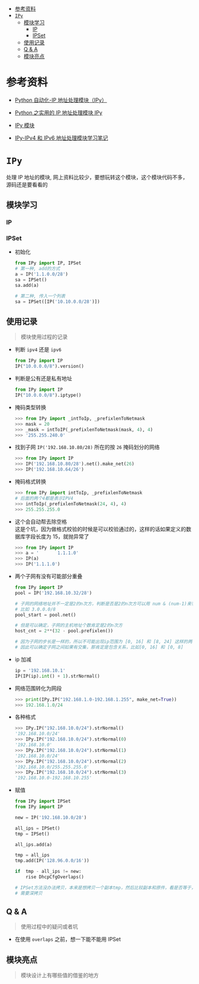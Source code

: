 - [参考资料](#参考资料)
- [`IPy`](#ipy)
  - [模块学习](#模块学习)
    - [IP](#ip)
    - [IPSet](#ipset)
  - [使用记录](#使用记录)
  - [Q & A](#q--a)
  - [模块亮点](#模块亮点)

# 参考资料

- [Python 自动化-IP 地址处理模块（IPy）](https://blog.csdn.net/huanghelouzi/article/details/88411513)

- [Python 之实用的 IP 地址处理模块 IPy](https://www.cnblogs.com/cherishry/p/5916935.html)

- [IPy 模块](https://www.jianshu.com/p/16d8570b78db)

- [IPy-IPv4 和 IPv6 地址处理模块学习笔记](https://blog.csdn.net/qq_38265137/article/details/103341095)

# `IPy`

处理 IP 地址的模块, 网上资料比较少，要想玩转这个模块，这个模块代码不多，源码还是要看看的

## 模块学习

### IP

### IPSet

- 初始化

  ```py
  from IPy import IP, IPSet
  # 第一种, add的方式
  a = IP('1.1.0.0/28')
  sa = IPSet()
  sa.add(a)

  # 第二种, 传入一个列表
  sa = IPSet([IP('10.10.0.0/28')])
  ```

## 使用记录

> 模块使用过程的记录

- 判断 `ipv4` 还是 `ipv6`

  ```py
  from IPy import IP
  IP("10.0.0.0/8").version()
  ```

- 判断是公有还是私有地址

  ```py
  from IPy import IP
  IP("10.0.0.0/8").iptype()
  ```

- 掩码类型转换

  ```py
  >>> from IPy import _intToIp, _prefixlenToNetmask
  >>> mask = 20
  >>> _mask = intToIP(_prefixlenToNetmask(mask, 4), 4)
  >>> '255.255.240.0'
  ```

- 找到子网 `IP('192.168.10.80/28)` 所在的按 `26` 掩码划分的网络

  ```py
  >>> from IPy import IP
  >>> IP('192.168.10.80/28').net().make_net(26)
  >>> IP('192.168.10.64/26')
  ```

- 掩码格式转换

  ```py
  >>> from IPy import intToIp, _prefixlenToNetmask
  # 后面的两个4都是表示IPV4
  >>> intToIp(_prefixlenToNetmask(24, 4), 4)
  >>> 255.255.255.0
  ```

- 这个会自动帮去除空格  
  这是个坑，因为做格式校验的时候是可以校验通过的，这样的话如果定义的数据库字段长度为 15，就抛异常了

  ```py
  >>> from IPy import IP
  >>> a = '       1.1.1.0'
  >>> IP(a)
  >>> IP('1.1.1.0')
  ```

- 两个子网有没有可能部分重叠

  ```py
  from IPy import IP
  pool = IP('192.168.10.32/28')

  # 子网的网络地址并不一定是2的n次方，判断是否是2的n次方可以用 num & (num-1)来判断
  # 比如 3.0.0.0/8
  pool_start = pool.net()

  # 但是可以确定，子网的主机地址个数肯定是2的n次方
  host_cnt = 2**(32 - pool.prefixlen())

  # 因为子网的步长是一样的，所以不可能出现ip范围为 [0, 16] 和 [8, 24] 这样的两个子网
  # 因此可以确定子网之间如果有交集，那肯定是包含关系，比如[0, 16] 和 [0, 8]
  ```

- ip 加减

  ```py
  ip = '192.168.10.1'
  IP(IP(ip).int() + 1).strNormal()
  ```

- 网络范围转化为网段

  ```py
  >>> print(IPy.IP("192.168.1.0-192.168.1.255", make_net=True))
  >>> 192.168.1.0/24
  ```

- 各种格式

  ```py
  >>> IPy.IP("192.168.10.0/24").strNormal()
  '192.168.10.0/24'
  >>> IPy.IP("192.168.10.0/24").strNormal(0)
  '192.168.10.0'
  >>> IPy.IP("192.168.10.0/24").strNormal(1)
  '192.168.10.0/24'
  >>> IPy.IP("192.168.10.0/24").strNormal(2)
  '192.168.10.0/255.255.255.0'
  >>> IPy.IP("192.168.10.0/24").strNormal(3)
  '192.168.10.0-192.168.10.255'
  ```

- 赋值

  ```py
  from IPy import IPSet
  from IPy import IP

  new = IP('192.168.10.0/28')

  all_ips = IPSet()
  tmp = IPSet()

  all_ips.add(a)

  tmp = all_ips
  tmp.add(IP('128.96.0.0/16'))

  if  tmp - all_ips != new:
      rise DhcpCfgOverlaps()

  # IPSet方法没办法拷贝，本来是想拷贝一个副本tmp，然后比较副本和原件，看是否等于，不等则表明新增加的IP池和原有的IP池有重叠
  # 需要深拷贝
  ```

## Q & A

> 使用过程中的疑问或者坑

- 在使用 `overlaps` 之前，想一下能不能用 IPSet

## 模块亮点

> 模块设计上有哪些值的借鉴的地方
